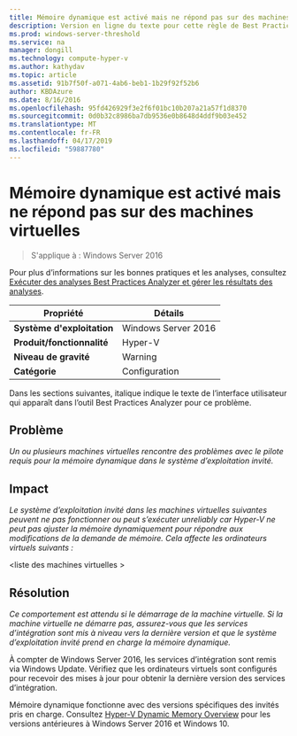 ```yaml
---
title: Mémoire dynamique est activé mais ne répond pas sur des machines virtuelles
description: Version en ligne du texte pour cette règle de Best Practices Analyzer.
ms.prod: windows-server-threshold
ms.service: na
manager: dongill
ms.technology: compute-hyper-v
ms.author: kathydav
ms.topic: article
ms.assetid: 91b7f50f-a071-4ab6-beb1-1b29f92f52b6
author: KBDAzure
ms.date: 8/16/2016
ms.openlocfilehash: 95fd426929f3e2f6f01bc10b207a21a57f1d8370
ms.sourcegitcommit: 0d0b32c8986ba7db9536e0b8648d4ddf9b03e452
ms.translationtype: MT
ms.contentlocale: fr-FR
ms.lasthandoff: 04/17/2019
ms.locfileid: "59887780"
---
```

# <a name="dynamic-memory-is-enabled-but-not-responding-on-some-virtual-machines"></a>Mémoire dynamique est activé mais ne répond pas sur des machines virtuelles

>S'applique à : Windows Server 2016

Pour plus d’informations sur les bonnes pratiques et les analyses, consultez [Exécuter des analyses Best Practices Analyzer et gérer les résultats des analyses](https://go.microsoft.com/fwlink/p/?LinkID=223177).  
  
|Propriété|Détails|  
|-|-|  
|**Système d'exploitation**|Windows Server 2016|  
|**Produit/fonctionnalité**|Hyper-V|  
|**Niveau de gravité**|Warning|  
|**Catégorie**|Configuration|  
  
Dans les sections suivantes, italique indique le texte de l’interface utilisateur qui apparaît dans l’outil Best Practices Analyzer pour ce problème.  
  
## <a name="issue"></a>Problème  
*Un ou plusieurs machines virtuelles rencontre des problèmes avec le pilote requis pour la mémoire dynamique dans le système d’exploitation invité.*  
  
## <a name="impact"></a>Impact  
*Le système d’exploitation invité dans les machines virtuelles suivantes peuvent ne pas fonctionner ou peut s’exécuter unreliably car Hyper-V ne peut pas ajuster la mémoire dynamiquement pour répondre aux modifications de la demande de mémoire. Cela affecte les ordinateurs virtuels suivants :*  
  
\<liste des machines virtuelles >  
  
## <a name="resolution"></a>Résolution  
*Ce comportement est attendu si le démarrage de la machine virtuelle. Si la machine virtuelle ne démarre pas, assurez-vous que les services d’intégration sont mis à niveau vers la dernière version et que le système d’exploitation invité prend en charge la mémoire dynamique.*  
  
À compter de Windows Server 2016, les services d’intégration sont remis via Windows Update. Vérifiez que les ordinateurs virtuels sont configurés pour recevoir des mises à jour pour obtenir la dernière version des services d’intégration.  
  
Mémoire dynamique fonctionne avec des versions spécifiques des invités pris en charge. Consultez [Hyper-V Dynamic Memory Overview](https://technet.microsoft.com/library/hh831766.aspx) pour les versions antérieures à Windows Server 2016 et Windows 10.  
  


